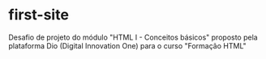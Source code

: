 # first-site
Desafio de projeto do módulo "HTML I - Conceitos básicos" proposto pela plataforma Dio (Digital Innovation One) para o curso "Formação HTML"
